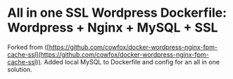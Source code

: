 # All in one SSL Wordpress Dockerfile: Wordpress + Nginx + MySQL + SSL

Forked from ([https://github.com/cowfox/docker-wordpress-nginx-fpm-cache-ssl](https://github.com/cowfox/docker-wordpress-nginx-fpm-cache-ssl)). Added local MySQL to Dockerfile and config for an all in one solution.
